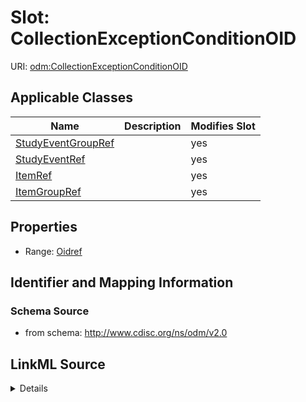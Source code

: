 # Slot: CollectionExceptionConditionOID

URI: [odm:CollectionExceptionConditionOID](http://www.cdisc.org/ns/odm/v2.0/CollectionExceptionConditionOID)



<!-- no inheritance hierarchy -->




## Applicable Classes

| Name | Description | Modifies Slot |
| --- | --- | --- |
[StudyEventGroupRef](StudyEventGroupRef.md) |  |  yes  |
[StudyEventRef](StudyEventRef.md) |  |  yes  |
[ItemRef](ItemRef.md) |  |  yes  |
[ItemGroupRef](ItemGroupRef.md) |  |  yes  |







## Properties

* Range: [Oidref](Oidref.md)





## Identifier and Mapping Information







### Schema Source


* from schema: http://www.cdisc.org/ns/odm/v2.0




## LinkML Source

<details>
```yaml
name: CollectionExceptionConditionOID
from_schema: http://www.cdisc.org/ns/odm/v2.0
rank: 1000
alias: CollectionExceptionConditionOID
domain_of:
- StudyEventGroupRef
- StudyEventRef
- ItemRef
- ItemGroupRef
range: oidref

```
</details>